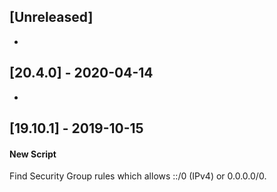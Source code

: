 ## [Unreleased]
-

## [20.4.0] - 2020-04-14
-


## [19.10.1] - 2019-10-15
#### New Script
Find Security Group rules which allows ::/0 (IPv4) or 0.0.0.0/0.
